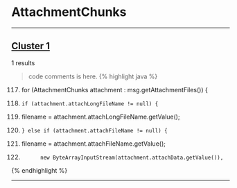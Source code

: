 # AttachmentChunks

***

## [Cluster 1](./1)
1 results
> code comments is here.
{% highlight java %}
117. for (AttachmentChunks attachment : msg.getAttachmentFiles()) {
122.     if (attachment.attachLongFileName != null) {
123.   filename = attachment.attachLongFileName.getValue();
124.     } else if (attachment.attachFileName != null) {
125.   filename = attachment.attachFileName.getValue();
135.           new ByteArrayInputStream(attachment.attachData.getValue()),
{% endhighlight %}

***


